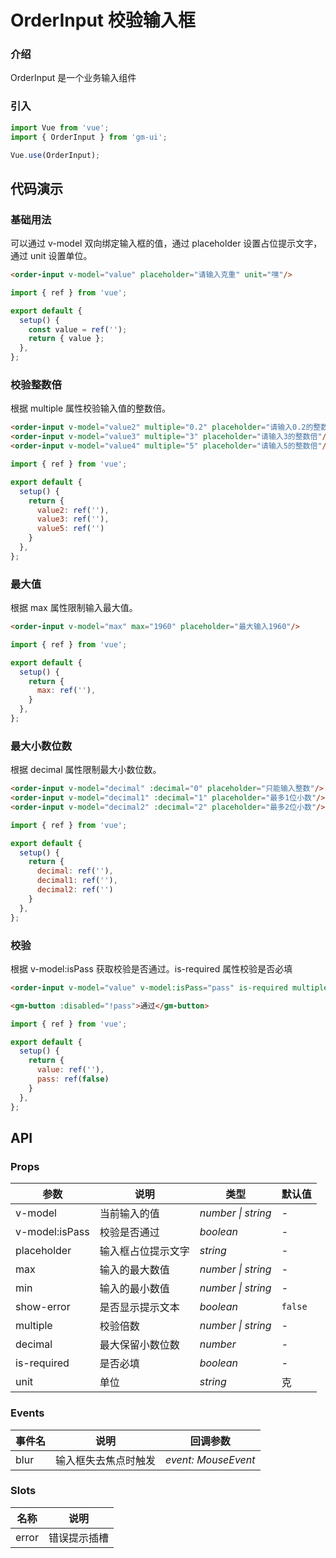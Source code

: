 # OrderInput 校验输入框

### 介绍

OrderInput 是一个业务输入组件

### 引入

```js
import Vue from 'vue';
import { OrderInput } from 'gm-ui';

Vue.use(OrderInput);
```

## 代码演示

### 基础用法
可以通过 v-model 双向绑定输入框的值，通过 placeholder 设置占位提示文字，通过 unit 设置单位。
```html
<order-input v-model="value" placeholder="请输入克重" unit="嘿"/>
```

```js
import { ref } from 'vue';

export default {
  setup() {
    const value = ref('');
    return { value };
  },
};
```
### 校验整数倍
根据 multiple 属性校验输入值的整数倍。
```html
<order-input v-model="value2" multiple="0.2" placeholder="请输入0.2的整数倍"/>
<order-input v-model="value3" multiple="3" placeholder="请输入3的整数倍"/>
<order-input v-model="value4" multiple="5" placeholder="请输入5的整数倍"/>
```

```js
import { ref } from 'vue';

export default {
  setup() {
    return { 
      value2: ref(''),
      value3: ref(''),
      value5: ref('') 
    }
  },
};
```

### 最大值
根据 max 属性限制输入最大值。
```html
<order-input v-model="max" max="1960" placeholder="最大输入1960"/>
```

```js
import { ref } from 'vue';

export default {
  setup() {
    return { 
      max: ref(''),
    }
  },
};
```
### 最大小数位数
根据 decimal 属性限制最大小数位数。
```html
<order-input v-model="decimal" :decimal="0" placeholder="只能输入整数"/>
<order-input v-model="decimal1" :decimal="1" placeholder="最多1位小数"/>
<order-input v-model="decimal2" :decimal="2" placeholder="最多2位小数"/>
```

```js
import { ref } from 'vue';

export default {
  setup() {
    return { 
      decimal: ref(''),
      decimal1: ref(''),
      decimal2: ref('') 
    }
  },
};
```
### 校验
根据 v-model:isPass 获取校验是否通过。is-required 属性校验是否必填
```html
<order-input v-model="value" v-model:isPass="pass" is-required multiple="5" placeholder="校验倍数"/>

<gm-button :disabled="!pass">通过</gm-button>
```

```js
import { ref } from 'vue';

export default {
  setup() {
    return { 
      value: ref(''),
      pass: ref(false)
    }
  },
};
```

## API

### Props

| 参数         | 说明     | 类型     | 默认值    |
| ----------- | -------- | -------- | --------- |
| v-model     | 当前输入的值 | _number \| string_ | - |
| v-model:isPass | 校验是否通过 | _boolean_ | - |
| placeholder | 输入框占位提示文字 | _string_ | - |
| max | 输入的最大数值 | _number \| string_ | - |
| min | 输入的最小数值 | _number \| string_ | - |
| show-error | 是否显示提示文本 | _boolean_ | `false` |
| multiple | 校验倍数 | _number \| string_ | - |
| decimal | 最大保留小数位数 | _number_ | - |
| is-required | 是否必填 | _boolean_ | - |
| unit | 单位 | _string_ | 克 |

### Events

| 事件名 | 说明       | 回调参数            |
| ------ | ---------- | ------------------- |
| blur  | 输入框失去焦点时触发 | _event: MouseEvent_ |

### Slots

| 名称    | 说明     |
| ------- | -------- |
| error | 错误提示插槽 |
